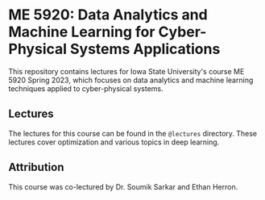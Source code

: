 # ME 5920: Data Analytics and Machine Learning for Cyber-Physical Systems Applications

This repository contains lectures for Iowa State University's course ME 5920 Spring 2023, which focuses on data analytics and machine learning techniques applied to cyber-physical systems.

## Lectures

The lectures for this course can be found in the `@lectures` directory. These lectures cover optimization and various topics in deep learning.

## Attribution

This course was co-lectured by Dr. Soumik Sarkar and Ethan Herron.
